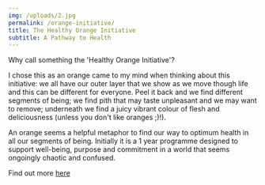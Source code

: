 ```yaml
---
img: /uploads/2.jpg
permalink: /orange-initiative/
title: The Healthy Orange Initiative
subtitle: A Pathway to Health
---
```

Why call something the 'Healthy Orange Initiative'? 

I chose this as an orange came to my mind when thinking about this initiative: we all have our outer layer that we show as we move though life and this can be different for everyone. Peel it back and we find different segments of being; we find pith that may taste unpleasant and we may want to remove; underneath we find a juicy vibrant colour of flesh and deliciousness (unless you don't like oranges ;)!). 

An orange seems a helpful metaphor to find our way to optimum health in all our segments of being. Initially it is a 1 year programme designed to support well-being, purpose and commitment in a world that seems ongoingly chaotic and confused.

Find out more [here](https://www.dropbox.com/s/ys51uly0iymhkkc/Yoga%20Aspirant%20Initiative%20info.pdf?dl=0)